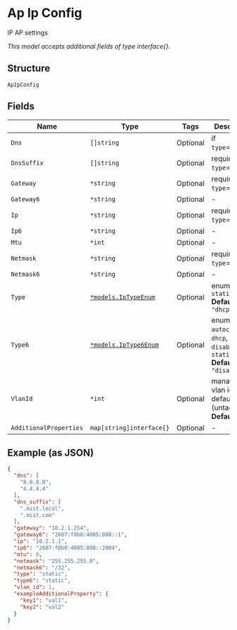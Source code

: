 
# Ap Ip Config

IP AP settings

*This model accepts additional fields of type interface{}.*

## Structure

`ApIpConfig`

## Fields

| Name | Type | Tags | Description |
|  --- | --- | --- | --- |
| `Dns` | `[]string` | Optional | if `type`==`static` |
| `DnsSuffix` | `[]string` | Optional | required if `type`==`static` |
| `Gateway` | `*string` | Optional | required if `type`==`static` |
| `Gateway6` | `*string` | Optional | - |
| `Ip` | `*string` | Optional | required if `type`==`static` |
| `Ip6` | `*string` | Optional | - |
| `Mtu` | `*int` | Optional | - |
| `Netmask` | `*string` | Optional | required if `type`==`static` |
| `Netmask6` | `*string` | Optional | - |
| `Type` | [`*models.IpTypeEnum`](../../doc/models/ip-type-enum.md) | Optional | enum: `dhcp`, `static`<br>**Default**: `"dhcp"` |
| `Type6` | [`*models.IpType6Enum`](../../doc/models/ip-type-6-enum.md) | Optional | enum: `autoconf`, `dhcp`, `disabled`, `static`<br>**Default**: `"disabled"` |
| `VlanId` | `*int` | Optional | management vlan id, default is 1 (untagged)<br>**Default**: `1` |
| `AdditionalProperties` | `map[string]interface{}` | Optional | - |

## Example (as JSON)

```json
{
  "dns": [
    "8.8.8.8",
    "4.4.4.4"
  ],
  "dns_suffix": [
    ".mist.local",
    ".mist.com"
  ],
  "gateway": "10.2.1.254",
  "gateway6": "2607:f8b0:4005:808::1",
  "ip": "10.2.1.1",
  "ip6": "2607:f8b0:4005:808::2004",
  "mtu": 0,
  "netmask": "255.255.255.0",
  "netmask6": "/32",
  "type": "static",
  "type6": "static",
  "vlan_id": 1,
  "exampleAdditionalProperty": {
    "key1": "val1",
    "key2": "val2"
  }
}
```

